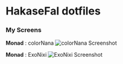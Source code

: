 HakaseFal dotfiles
=============

### My Screens
**Monad** : colorNana
![colorNana Screenshot](https://raw.githubusercontent.com/HakaseFal/dot/master/monad_config/Screens/colorNana.png)

**Monad** : ExoNixi
![ExoNixi Screenshot](https://raw.githubusercontent.com/HakaseFal/dot/master/monad_config/Screens/ExoNixi.jpg)
